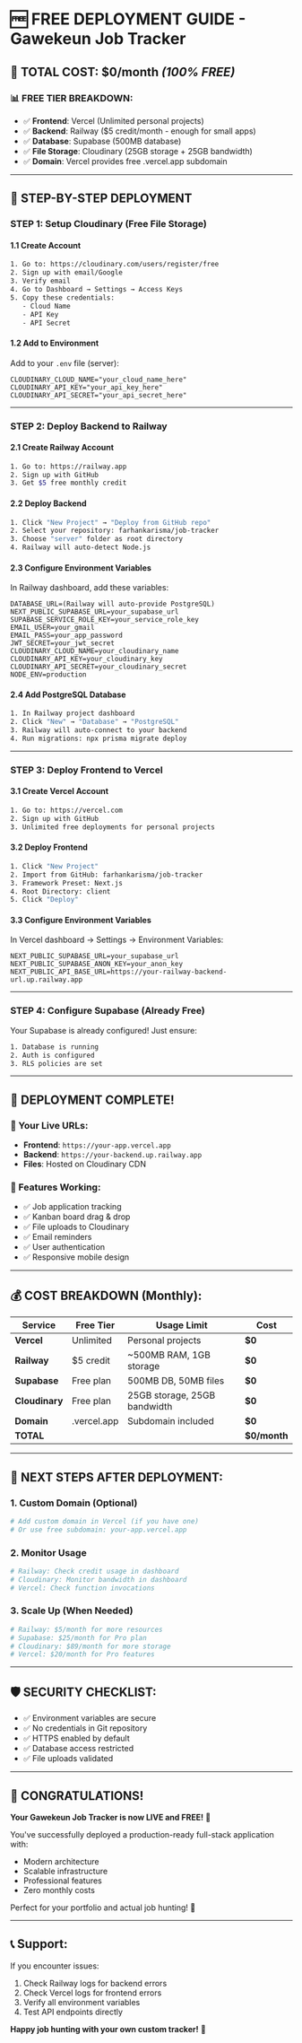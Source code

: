 # 🆓 FREE DEPLOYMENT GUIDE - Gawekeun Job Tracker

## 🎯 **TOTAL COST: $0/month** *(100% FREE)*

### **📊 FREE TIER BREAKDOWN:**
- ✅ **Frontend**: Vercel (Unlimited personal projects)
- ✅ **Backend**: Railway ($5 credit/month - enough for small apps)
- ✅ **Database**: Supabase (500MB database)
- ✅ **File Storage**: Cloudinary (25GB storage + 25GB bandwidth)
- ✅ **Domain**: Vercel provides free .vercel.app subdomain

---

## 🚀 **STEP-BY-STEP DEPLOYMENT**

### **STEP 1: Setup Cloudinary (Free File Storage)**

#### **1.1 Create Account**
```bash
1. Go to: https://cloudinary.com/users/register/free
2. Sign up with email/Google
3. Verify email
4. Go to Dashboard → Settings → Access Keys
5. Copy these credentials:
   - Cloud Name
   - API Key
   - API Secret
```

#### **1.2 Add to Environment**
Add to your `.env` file (server):
```env
CLOUDINARY_CLOUD_NAME="your_cloud_name_here"
CLOUDINARY_API_KEY="your_api_key_here"  
CLOUDINARY_API_SECRET="your_api_secret_here"
```

---

### **STEP 2: Deploy Backend to Railway**

#### **2.1 Create Railway Account**
```bash
1. Go to: https://railway.app
2. Sign up with GitHub
3. Get $5 free monthly credit
```

#### **2.2 Deploy Backend**
```bash
1. Click "New Project" → "Deploy from GitHub repo"
2. Select your repository: farhankarisma/job-tracker
3. Choose "server" folder as root directory
4. Railway will auto-detect Node.js
```

#### **2.3 Configure Environment Variables**
In Railway dashboard, add these variables:
```env
DATABASE_URL=(Railway will auto-provide PostgreSQL)
NEXT_PUBLIC_SUPABASE_URL=your_supabase_url
SUPABASE_SERVICE_ROLE_KEY=your_service_role_key
EMAIL_USER=your_gmail
EMAIL_PASS=your_app_password
JWT_SECRET=your_jwt_secret
CLOUDINARY_CLOUD_NAME=your_cloudinary_name
CLOUDINARY_API_KEY=your_cloudinary_key
CLOUDINARY_API_SECRET=your_cloudinary_secret
NODE_ENV=production
```

#### **2.4 Add PostgreSQL Database**
```bash
1. In Railway project dashboard
2. Click "New" → "Database" → "PostgreSQL"
3. Railway will auto-connect to your backend
4. Run migrations: npx prisma migrate deploy
```

---

### **STEP 3: Deploy Frontend to Vercel**

#### **3.1 Create Vercel Account**
```bash
1. Go to: https://vercel.com
2. Sign up with GitHub
3. Unlimited free deployments for personal projects
```

#### **3.2 Deploy Frontend**
```bash
1. Click "New Project"
2. Import from GitHub: farhankarisma/job-tracker
3. Framework Preset: Next.js
4. Root Directory: client
5. Click "Deploy"
```

#### **3.3 Configure Environment Variables**
In Vercel dashboard → Settings → Environment Variables:
```env
NEXT_PUBLIC_SUPABASE_URL=your_supabase_url
NEXT_PUBLIC_SUPABASE_ANON_KEY=your_anon_key
NEXT_PUBLIC_API_BASE_URL=https://your-railway-backend-url.up.railway.app
```

---

### **STEP 4: Configure Supabase (Already Free)**

Your Supabase is already configured! Just ensure:
```bash
1. Database is running
2. Auth is configured
3. RLS policies are set
```

---

## 🎉 **DEPLOYMENT COMPLETE!**

### **📱 Your Live URLs:**
- **Frontend**: `https://your-app.vercel.app`
- **Backend**: `https://your-backend.up.railway.app`
- **Files**: Hosted on Cloudinary CDN

### **🔧 Features Working:**
- ✅ Job application tracking
- ✅ Kanban board drag & drop
- ✅ File uploads to Cloudinary
- ✅ Email reminders
- ✅ User authentication
- ✅ Responsive mobile design

---

## 💰 **COST BREAKDOWN (Monthly):**

| Service | Free Tier | Usage Limit | Cost |
|---------|-----------|-------------|------|
| **Vercel** | Unlimited | Personal projects | **$0** |
| **Railway** | $5 credit | ~500MB RAM, 1GB storage | **$0** |
| **Supabase** | Free plan | 500MB DB, 50MB files | **$0** |
| **Cloudinary** | Free plan | 25GB storage, 25GB bandwidth | **$0** |
| **Domain** | .vercel.app | Subdomain included | **$0** |
| **TOTAL** | | | **$0/month** |

---

## 🚀 **NEXT STEPS AFTER DEPLOYMENT:**

### **1. Custom Domain (Optional)**
```bash
# Add custom domain in Vercel (if you have one)
# Or use free subdomain: your-app.vercel.app
```

### **2. Monitor Usage**
```bash
# Railway: Check credit usage in dashboard
# Cloudinary: Monitor bandwidth in dashboard
# Vercel: Check function invocations
```

### **3. Scale Up (When Needed)**
```bash
# Railway: $5/month for more resources
# Supabase: $25/month for Pro plan
# Cloudinary: $89/month for more storage
# Vercel: $20/month for Pro features
```

---

## 🛡️ **SECURITY CHECKLIST:**

- ✅ Environment variables are secure
- ✅ No credentials in Git repository
- ✅ HTTPS enabled by default
- ✅ Database access restricted
- ✅ File uploads validated

---

## 🎯 **CONGRATULATIONS!**

**Your Gawekeun Job Tracker is now LIVE and FREE!** 🎉

You've successfully deployed a production-ready full-stack application with:
- Modern architecture
- Scalable infrastructure  
- Professional features
- Zero monthly costs

Perfect for your portfolio and actual job hunting! 🚀

---

## 📞 **Support:**

If you encounter issues:
1. Check Railway logs for backend errors
2. Check Vercel logs for frontend errors
3. Verify all environment variables
4. Test API endpoints directly

**Happy job hunting with your own custom tracker!** 🎯
